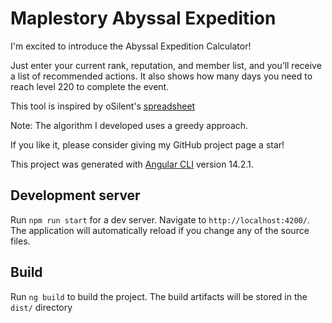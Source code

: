 # Maplestory Abyssal Expedition

I'm excited to introduce the Abyssal Expedition Calculator!

Just enter your current rank, reputation, and member list, and you’ll receive a list of recommended actions. It also shows how many days you need to reach level 220 to complete the event.

This tool is inspired by oSilent's [spreadsheet](https://docs.google.com/spreadsheets/d/11Dq_FQB-vZ-Ibtj0bfSuJp1ueQXwpe_V/edit?usp=sharing&ouid=114488833043152697646&rtpof=true&sd=true)

Note: The algorithm I developed uses a greedy approach.

If you like it, please consider giving my GitHub project page a star!

This project was generated with [Angular CLI](https://github.com/angular/angular-cli) version 14.2.1.

## Development server

Run `npm run start` for a dev server. Navigate to `http://localhost:4200/`. The application will automatically reload if you change any of the source files.

## Build

Run `ng build` to build the project. The build artifacts will be stored in the `dist/` directory
